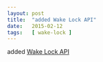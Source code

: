 ```yaml
---
layout: post
title:  "added Wake Lock API"
date:   2015-02-12
tags:   [ wake-lock ]
---
```


added [Wake Lock API](/spec/wake-lock)

